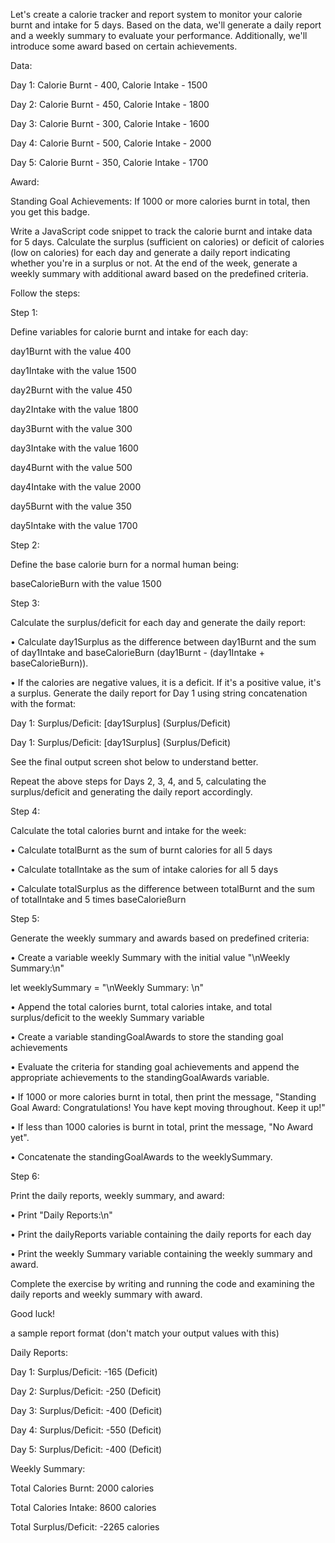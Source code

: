 Let's create a calorie tracker and report system to monitor your calorie burnt and intake for 5 days. Based on the data, we'll generate a daily report and a weekly summary to evaluate your performance. Additionally, we'll introduce some award based on certain achievements.

Data:

Day 1: Calorie Burnt - 400, Calorie Intake - 1500

Day 2: Calorie Burnt - 450, Calorie Intake - 1800

Day 3: Calorie Burnt - 300, Calorie Intake - 1600

Day 4: Calorie Burnt - 500, Calorie Intake - 2000

Day 5: Calorie Burnt - 350, Calorie Intake - 1700

Award:

Standing Goal Achievements: If 1000 or more calories burnt in total, then you get this badge.

Write a JavaScript code snippet to track the calorie burnt and intake data for 5 days. Calculate the surplus (sufficient on calories) or deficit of calories (low on calories) for each day and generate a daily report indicating whether you're in a surplus or not. At the end of the week, generate a weekly summary with additional award based on the predefined criteria.

Follow the steps:

Step 1:

Define variables for calorie burnt and intake for each day:

day1Burnt with the value 400

day1Intake with the value 1500

day2Burnt with the value 450

day2Intake with the value 1800

day3Burnt with the value 300

day3Intake with the value 1600

day4Burnt with the value 500

day4Intake with the value 2000

day5Burnt with the value 350

day5Intake with the value 1700

Step 2:

Define the base calorie burn for a normal human being:

baseCalorieBurn with the value 1500

Step 3:

Calculate the surplus/deficit for each day and generate the daily report:

• Calculate day1Surplus as the difference between day1Burnt and the sum of day1Intake and baseCalorieBurn (day1Burnt - (day1Intake + baseCalorieBurn)).

• If the calories are negative values, it is a deficit. If it's a positive value, it's a surplus. Generate the daily report for Day 1 using string concatenation with the format:

Day 1: Surplus/Deficit: [day1Surplus] (Surplus/Deficit)

Day 1: Surplus/Deficit: [day1Surplus] (Surplus/Deficit)

See the final output screen shot below to understand better.

Repeat the above steps for Days 2, 3, 4, and 5, calculating the surplus/deficit and generating the daily report accordingly.

Step 4:

Calculate the total calories burnt and intake for the week:

• Calculate totalBurnt as the sum of burnt calories for all 5 days

• Calculate totalIntake as the sum of intake calories for all 5 days

• Calculate totalSurplus as the difference between totalBurnt and the sum of totalIntake and 5 times baseCalorießurn

Step 5:

Generate the weekly summary and awards based on predefined criteria:

• Create a variable weekly Summary with the initial value "\nWeekly Summary:\n"

let weeklySummary = "\nWeekly Summary: \n"

• Append the total calories burnt, total calories intake, and total surplus/deficit to the weekly Summary variable

• Create a variable standingGoalAwards to store the standing goal achievements

• Evaluate the criteria for standing goal achievements and append the appropriate achievements to the standingGoalAwards variable.

• If 1000 or more calories burnt in total, then print the message, "Standing Goal Award: Congratulations! You have kept moving throughout. Keep it up!"

• If less than 1000 calories is burnt in total, print the message, "No Award yet".

• Concatenate the standingGoalAwards to the weeklySummary.

Step 6:

Print the daily reports, weekly summary, and award:

• Print "Daily Reports:\n"

• Print the dailyReports variable containing the daily reports for each day

• Print the weekly Summary variable containing the weekly summary and award.

Complete the exercise by writing and running the code and examining the daily reports and weekly summary with award.

Good luck!

a sample report format (don't match your output values with this)

Daily Reports:

Day 1: Surplus/Deficit: -165 (Deficit)

Day 2: Surplus/Deficit: -250 (Deficit)

Day 3: Surplus/Deficit: -400 (Deficit)

Day 4: Surplus/Deficit: -550 (Deficit)

Day 5: Surplus/Deficit: -400 (Deficit)

Weekly Summary:

Total Calories Burnt: 2000 calories

Total Calories Intake: 8600 calories

Total Surplus/Deficit: -2265 calories